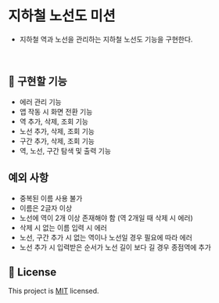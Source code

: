 # 지하철 노선도 미션
- 지하철 역과 노선을 관리하는 지하철 노선도 기능을 구현한다.


<br>

## 🚀 구현할 기능
 - 에러 관리 기능
 - 앱 작동 시 화면 전환 기능
 - 역 추가, 삭제, 조회 기능
 - 노선 추가, 삭제, 조회 기능
 - 구간 추가, 삭제, 조회 기능
 - 역, 노선, 구간 탐색 및 출력 기능
 
 ## 예외 사항
 - 중복된 이름 사용 불가
 - 이름은 2글자 이상
 - 노선에 역이 2개 이상 존재해야 함 (역 2개일 때 삭제 시 에러)
 - 삭제 시 없는 이름 입력 시 에러
 - 노선, 구간 추가 시 없는 역이나 노선일 경우 필요에 따라 에러 
 - 노선 추가 시 입력받은 순서가 노선 길이 보다 길 경우 종점역에 추가



## 📝 License

This project is [MIT](https://github.com/woowacourse/java-subway-map-precourse/blob/master/LICENSE.md) licensed.
